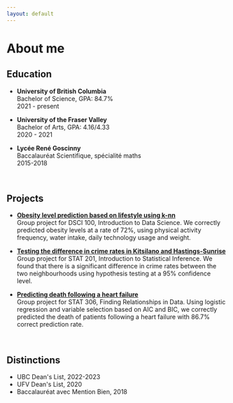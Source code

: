 ```yaml
---
layout: default
---
```


# About me

## Education

- **University of British Columbia** <br>
  Bachelor of Science, GPA: 84.7% <br>
  2021 - present
  
- **University of the Fraser Valley** <br>
  Bachelor of Arts, GPA: 4.16/4.33  <br>
  2020 - 2021
 
- **Lycée René Goscinny** <br>
  Baccalauréat Scientifique, spécialité maths <br>
  2015-2018
<br>

## Projects

- **[Obesity level prediction based on lifestyle using k-nn](dsci_100.html)** <br>
  Group project for DSCI 100, Introduction to Data Science. We correctly predicted obesity levels at a rate of 72%, using physical activity frequency, water intake, daily technology usage and weight. <br>
  
- **[Testing the difference in crime rates in Kitsilano and Hastings-Sunrise](stat_201.html)**<br>
  Group project for STAT 201, Introduction to Statistical Inference. We found that there is a significant difference in crime rates between the two neighbourhoods using hypothesis testing at a 95% confidence level. <br>
  
  
- **[Predicting death following a heart failure](stat_306.html)** <br>
  Group project for STAT 306, Finding Relationships in Data. Using logistic regression and variable selection based on AIC and BIC, we correctly predicted the death of patients following a heart failure with 86.7% correct prediction rate.
<br>

##  Distinctions

- UBC Dean's List, 2022-2023
- UFV Dean's List, 2020
- Baccalauréat avec Mention Bien, 2018
